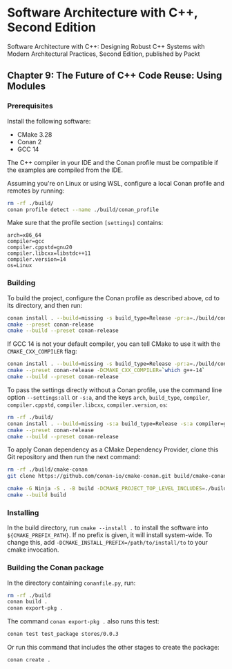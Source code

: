 # Software Architecture with C++, Second Edition

Software Architecture with C++: Designing Robust C++ Systems with Modern Architectural Practices, Second Edition, published by Packt

## Chapter 9: The Future of C++ Code Reuse: Using Modules

### Prerequisites

Install the following software:

- CMake 3.28
- Conan 2
- GCC 14

The C++ compiler in your IDE and the Conan profile must be compatible if the examples are compiled from the IDE.

Assuming you're on Linux or using WSL, configure a local Conan profile and remotes by running:

```bash
rm -rf ./build/
conan profile detect --name ./build/conan_profile
```

Make sure that the profile section `[settings]` contains:

```text
arch=x86_64
compiler=gcc
compiler.cppstd=gnu20
compiler.libcxx=libstdc++11
compiler.version=14
os=Linux
```

### Building

To build the project, configure the Conan profile as described above, cd to its directory, and then run:

```bash
conan install . --build=missing -s build_type=Release -pr:a=./build/conan_profile
cmake --preset conan-release
cmake --build --preset conan-release
```

If GCC 14 is not your default compiler, you can tell CMake to use it with the `CMAKE_CXX_COMPILER` flag:

```bash
conan install . --build=missing -s build_type=Release -pr:a=./build/conan_profile
cmake --preset conan-release -DCMAKE_CXX_COMPILER=`which g++-14`
cmake --build --preset conan-release
```

To pass the settings directly without a Conan profile, use the command line option `--settings:all` or `-s:a`, and the keys `arch`, `build_type`, `compiler`, `compiler.cppstd`, `compiler.libcxx`, `compiler.version`, `os`:

```bash
rm -rf ./build/
conan install . --build=missing -s:a build_type=Release -s:a compiler=gcc
cmake --preset conan-release
cmake --build --preset conan-release
```

To apply Conan dependency as a CMake Dependency Provider, clone this Git repository and then run the next command:

```bash
rm -rf ./build/cmake-conan
git clone https://github.com/conan-io/cmake-conan.git build/cmake-conan
```

```bash
cmake -G Ninja -S . -B build -DCMAKE_PROJECT_TOP_LEVEL_INCLUDES=./build/cmake-conan/conan_provider.cmake -DCMAKE_BUILD_TYPE=Release
cmake --build build
```

### Installing

In the build directory, run `cmake --install .` to install the software into `${CMAKE_PREFIX_PATH}`. If no prefix is
given, it will install system-wide. To change this, add `-DCMAKE_INSTALL_PREFIX=/path/to/install/to` to your cmake
invocation.

### Building the Conan package

In the directory containing `conanfile.py`, run:

```bash
rm -rf ./build
conan build .
conan export-pkg .
```

The command `conan export-pkg .` also runs this test:

```bash
conan test test_package stores/0.0.3
```

Or run this command that includes the other stages to create the package:

```bash
conan create .
```
